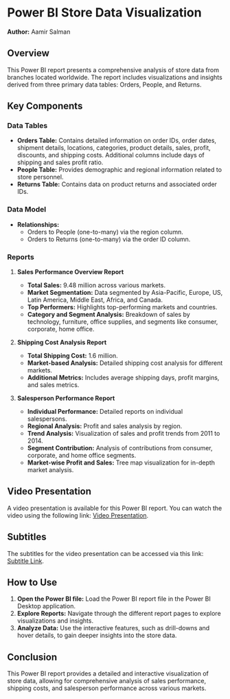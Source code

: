 # Power BI Store Data Visualization

**Author:** Aamir Salman

## Overview
This Power BI report presents a comprehensive analysis of store data from branches located worldwide. The report includes visualizations and insights derived from three primary data tables: Orders, People, and Returns. 

## Key Components
### Data Tables
- **Orders Table:** Contains detailed information on order IDs, order dates, shipment details, locations, categories, product details, sales, profit, discounts, and shipping costs. Additional columns include days of shipping and sales profit ratio.
- **People Table:** Provides demographic and regional information related to store personnel.
- **Returns Table:** Contains data on product returns and associated order IDs.

### Data Model
- **Relationships:** 
  - Orders to People (one-to-many) via the region column.
  - Orders to Returns (one-to-many) via the order ID column.

### Reports
1. **Sales Performance Overview Report**
   - **Total Sales:** 9.48 million across various markets.
   - **Market Segmentation:** Data segmented by Asia-Pacific, Europe, US, Latin America, Middle East, Africa, and Canada.
   - **Top Performers:** Highlights top-performing markets and countries.
   - **Category and Segment Analysis:** Breakdown of sales by technology, furniture, office supplies, and segments like consumer, corporate, home office.

2. **Shipping Cost Analysis Report**
   - **Total Shipping Cost:** 1.6 million.
   - **Market-based Analysis:** Detailed shipping cost analysis for different markets.
   - **Additional Metrics:** Includes average shipping days, profit margins, and sales metrics.

3. **Salesperson Performance Report**
   - **Individual Performance:** Detailed reports on individual salespersons.
   - **Regional Analysis:** Profit and sales analysis by region.
   - **Trend Analysis:** Visualization of sales and profit trends from 2011 to 2014.
   - **Segment Contribution:** Analysis of contributions from consumer, corporate, and home office segments.
   - **Market-wise Profit and Sales:** Tree map visualization for in-depth market analysis.

## Video Presentation
A video presentation is available for this Power BI report. You can watch the video using the following link: [Video Presentation](https://drive.google.com/file/d/1DoNGaMfC2dXe1jGOvPTZOmFPNe7a38ft/view?usp=sharing).

## Subtitles
The subtitles for the video presentation can be accessed via this link: [Subtitle Link](https://drive.google.com/file/d/14M9-aqZ8gwbQB9jp4pg9TXTZScxNdeZp/view?usp=drive_link).

## How to Use
1. **Open the Power BI file:** Load the Power BI report file in the Power BI Desktop application.
2. **Explore Reports:** Navigate through the different report pages to explore visualizations and insights.
3. **Analyze Data:** Use the interactive features, such as drill-downs and hover details, to gain deeper insights into the store data.

## Conclusion
This Power BI report provides a detailed and interactive visualization of store data, allowing for comprehensive analysis of sales performance, shipping costs, and salesperson performance across various markets.

